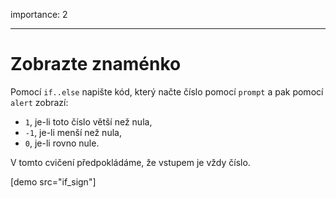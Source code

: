 importance: 2

---

# Zobrazte znaménko

Pomocí `if..else` napište kód, který načte číslo pomocí `prompt` a pak pomocí `alert` zobrazí:

- `1`, je-li toto číslo větší než nula,
- `-1`, je-li menší než nula,
- `0`, je-li rovno nule.

V tomto cvičení předpokládáme, že vstupem je vždy číslo.

[demo src="if_sign"]
